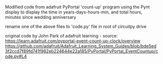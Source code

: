 Modified code from adafruit PyPortal 'count-up' program using the Pynt display to display the time in years-days-hours-min, and total hours, minutes since wedding anniversary

rename one of the above files to 'code.py' file in root of circuitpy drive

original code by John Park of adafruit learning - source: https://learn.adafruit.com/pyportal-event-count-up-clock/overview
https://github.com/adafruit/Adafruit_Learning_System_Guides/blob/bde5ed3f2ccd7f89fd741f962eb224644e22a185/PyPortal/PyPortal_EventCountup/code.py#L4

